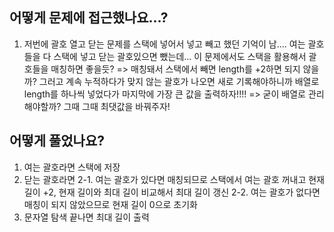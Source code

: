 ## 어떻게 문제에 접근했나요...?

1. 저번에 괄호 열고 닫는 문제를 스택에 넣어서 넣고 빼고 했던 기억이 남.... 여는 괄호들을 다 스택에 넣고 닫는 괄호있으면 뺐는데... 이 문제에서도 스택을 활용해서 괄호들을 매칭하면 좋을듯? => 매칭돼서 스택에서 빼면 length를 +2하면 되지 않을까? 그러고 계속 누적하다가 맞지 않는 괄호가 나오면 새로 기록해야하니까 배열로 length를 하나씩 넣었다가 마지막에 가장 큰 값을 출력하자!!!! => 굳이 배열로 관리해야할까? 그때 그때 최댓값을 바꿔주자!

## 어떻게 풀었나요?

1. 여는 괄호라면 스택에 저장
2. 닫는 괄호라면
   2-1. 여는 괄호가 있다면 매칭되므로 스택에서 여는 괄호 꺼내고 현재 길이 +2, 현재 길이와 최대 길이 비교해서 최대 길이 갱신
   2-2. 여는 괄호가 없다면 매칭이 되지 않았으므로 현재 길이 0으로 초기화
3. 문자열 탐색 끝나면 최대 길이 출력
